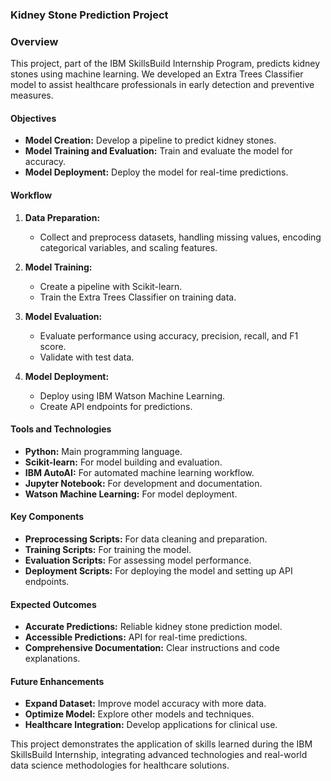 ### Kidney Stone Prediction Project

### Overview

This project, part of the IBM SkillsBuild Internship Program, predicts kidney stones using machine learning. We developed an Extra Trees Classifier model to assist healthcare professionals in early detection and preventive measures.

#### Objectives

- **Model Creation:** Develop a pipeline to predict kidney stones.
- **Model Training and Evaluation:** Train and evaluate the model for accuracy.
- **Model Deployment:** Deploy the model for real-time predictions.

#### Workflow

1. **Data Preparation:**
   - Collect and preprocess datasets, handling missing values, encoding categorical variables, and scaling features.

2. **Model Training:**
   - Create a pipeline with Scikit-learn.
   - Train the Extra Trees Classifier on training data.

3. **Model Evaluation:**
   - Evaluate performance using accuracy, precision, recall, and F1 score.
   - Validate with test data.

4. **Model Deployment:**
   - Deploy using IBM Watson Machine Learning.
   - Create API endpoints for predictions.

#### Tools and Technologies

- **Python:** Main programming language.
- **Scikit-learn:** For model building and evaluation.
- **IBM AutoAI:** For automated machine learning workflow.
- **Jupyter Notebook:** For development and documentation.
- **Watson Machine Learning:** For model deployment.

#### Key Components

- **Preprocessing Scripts:** For data cleaning and preparation.
- **Training Scripts:** For training the model.
- **Evaluation Scripts:** For assessing model performance.
- **Deployment Scripts:** For deploying the model and setting up API endpoints.

#### Expected Outcomes

- **Accurate Predictions:** Reliable kidney stone prediction model.
- **Accessible Predictions:** API for real-time predictions.
- **Comprehensive Documentation:** Clear instructions and code explanations.

#### Future Enhancements

- **Expand Dataset:** Improve model accuracy with more data.
- **Optimize Model:** Explore other models and techniques.
- **Healthcare Integration:** Develop applications for clinical use.

This project demonstrates the application of skills learned during the IBM SkillsBuild Internship, integrating advanced technologies and real-world data science methodologies for healthcare solutions.
